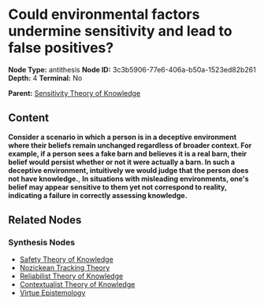 # Could environmental factors undermine sensitivity and lead to false positives?

**Node Type:** antithesis
**Node ID:** 3c3b5906-77e6-406a-b50a-1523ed82b261
**Depth:** 4
**Terminal:** No

**Parent:** [Sensitivity Theory of Knowledge](sensitivity-theory-of-knowledge-synthesis-1b565072-2e11-47e2-95b8-b9e62c82f3a8.md)

## Content

**Consider a scenario in which a person is in a deceptive environment where their beliefs remain unchanged regardless of broader context. For example, if a person sees a fake barn and believes it is a real barn, their belief would persist whether or not it were actually a barn. In such a deceptive environment, intuitively we would judge that the person does not have knowledge.**, **In situations with misleading environments, one's belief may appear sensitive to them yet not correspond to reality, indicating a failure in correctly assessing knowledge.**

## Related Nodes

### Synthesis Nodes

- [Safety Theory of Knowledge](safety-theory-of-knowledge-synthesis-8b3ed8e2-203c-4605-b41f-9be033b5ec92.md)
- [Nozickean Tracking Theory](nozickean-tracking-theory-synthesis-02f16d22-c149-4961-b23b-33047515f226.md)
- [Reliabilist Theory of Knowledge](reliabilist-theory-of-knowledge-synthesis-4c47d20b-07d2-4588-b873-614e20d0989b.md)
- [Contextualist Theory of Knowledge](contextualist-theory-of-knowledge-synthesis-e771585f-6940-475b-9e78-0c922ecd89b1.md)
- [Virtue Epistemology](virtue-epistemology-synthesis-0841df9c-2f73-4cbf-ad77-4a476d6d6c53.md)
